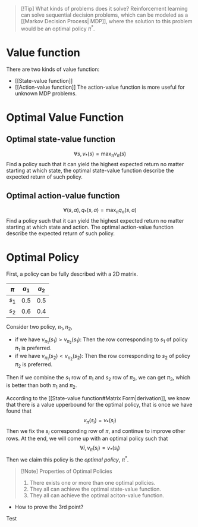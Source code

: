 >[!Tip] What kinds of problems does it solve?
>Reinforcement learning can solve sequential decision problems, which can be modeled as a [[Markov Decision Process| MDP]], where the solution to this problem would be an optimal policy $\pi^*$.


# Value function

There are two kinds of value function:
- [[State-value function]]
- [[Action-value function]]
The action-value function is more useful for unknown MDP problems. 

# Optimal Value Function

## Optimal state-value function
$$\forall s, v_*(s) = \max_\pi v_\pi(s)$$
Find a policy such that it can yield the highest expected return no matter starting at which state, the optimal state-value function describe the expected return of such policy.

## Optimal action-value function
$$\forall (s,a), q_*(s,a) = \max_\pi q_\pi(s,a)$$
Find a policy such that it can yield the highest expected return no matter starting at which state and action. The optimal action-value function describe the expected return of such policy.

# Optimal Policy

First, a policy can be fully described with a 2D matrix.

| $\pi$     | $a_1$    | $a_2$ |     
| ----- | -------- | ----- |
| $s_1$ | 0.5 | 0.5 |
| $s_2$ | 0.6| 0.4 |

Consider two policy, $\pi_1, \pi_2$, 
- if we have $v_{\pi_1}(s_1)>v_{\pi_2}(s_1)$:
	Then the row corresponding to $s_1$ of policy $\pi_1$ is preferred.
- if we have $v_{\pi_1}(s_2)<v_{\pi_2}(s_2)$:
	Then the row corresponding to $s_2$ of policy $\pi_2$ is preferred.

Then if we combine the $s_1$ row of $\pi_1$ and $s_2$ row of $\pi_2$, we can get $\pi_3$, which is better than both $\pi_1$ and $\pi_2$.

According to the [[State-value function#Matrix Form|derivation]], we know that there is a value upperbound for the optimal policy, that is once we have found that
$$v_\pi(s_i) = v_*(s_i)$$
Then we fix the $s_i$ corresponding row of $\pi$, and continue to improve other rows. At the end, we will come up with an optimal policy such that 
$$\forall i, v_\pi(s_i) = v_*(s_i)$$
Then we claim this policy is the *optimal policy*, $\pi^*$.

>[!Note] Properties of Optimal Policies
>1. There exists one or more than one optimal policies.
>2. They all can achieve the optimal state-value function.
>3. They all can achieve the optimal aciton-value function.
- How to prove the 3rd point?


Test